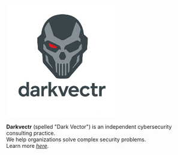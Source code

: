 <img src="./media/drakvectr-logo-light.png" alt="logo" width="300"/>

**Darkvectr** (spelled "Dark Vector") is an independent cybersecurity consulting practice.  
We help organizations solve complex security problems.  
Learn more [*here*](https://darkvectr.io).  
